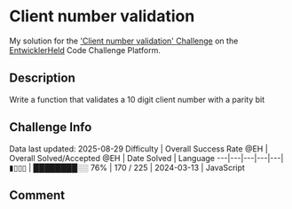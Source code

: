 # Client number validation

My solution for the ['Client number validation' Challenge](https://platform.entwicklerheld.de/challenge/client-number-validation?technology=JavaScript) on the [EntwicklerHeld](https://platform.entwicklerheld.de/) Code Challenge Platform.

## Description
Write a function that validates a 10 digit client number with a parity bit

## Challenge Info
Data last updated: 2025-08-29
Difficulty | Overall Success Rate @EH | Overall Solved/Accepted @EH | Date Solved | Language
---|---|---|---|---|
▮▯▯▯ | ████████░░ 76% | 170 / 225 | 2024-03-13 | JavaScript

## Comment
